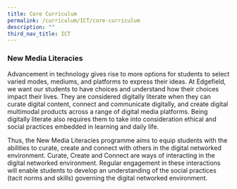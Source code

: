 ```yaml
---
title: Core Curriculum
permalink: /curriculum/ICT/core-curriculum
description: ""
third_nav_title: ICT
---
```

### New Media Literacies

Advancement in technology gives rise to more options for students to select varied modes, mediums, and platforms to express their ideas. At Edgefield, we want our students to have choices and understand how their choices impact their lives. They are considered digitally literate when they can curate digital content, connect and communicate digitally, and create digital multimodal products across a range of digital media platforms. Being digitally literate also requires them to take into consideration ethical and social practices embedded in learning and daily life.

Thus, the New Media Literacies programme aims to equip students with the abilities to curate, create and connect with others in the digital networked environment. Curate, Create and Connect are ways of interacting in the digital networked environment. Regular engagement in these interactions will enable students to develop an understanding of the social practices (tacit norms and skills) governing the digital networked environment.